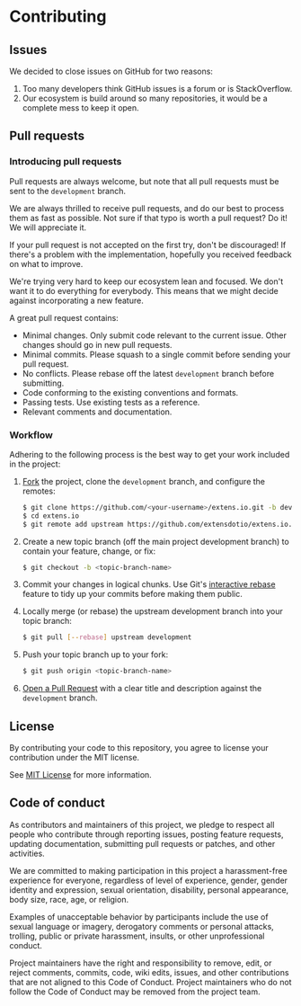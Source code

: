 # Contributing

## Issues

We decided to close issues on GitHub for two reasons:

1. Too many developers think GitHub issues is a forum or is StackOverflow.
2. Our ecosystem is build around so many repositories, it would be a complete mess to keep it open.


## Pull requests

### Introducing pull requests

Pull requests are always welcome, but note that all pull requests must be sent to the `development` branch.

We are always thrilled to receive pull requests, and do our best to process them as fast as possible. Not sure if that typo is worth a pull request? Do it! We will appreciate it.

If your pull request is not accepted on the first try, don't be discouraged! If there's a problem with the implementation, hopefully you received feedback on what to improve.

We're trying very hard to keep our ecosystem lean and focused. We don't want it to do everything for everybody. This means that we might decide against incorporating a new feature.

A great pull request contains:
- Minimal changes. Only submit code relevant to the current issue. Other changes should go in new pull requests.
- Minimal commits. Please squash to a single commit before sending your pull request.
- No conflicts. Please rebase off the latest `development` branch before submitting.
- Code conforming to the existing conventions and formats.
- Passing tests. Use existing tests as a reference.
- Relevant comments and documentation.


### Workflow

Adhering to the following process is the best way to get your work included in the project:

1. [Fork](http://help.github.com/fork-a-repo/) the project, clone the `development` branch, and configure the remotes:

   ```bash
   $ git clone https://github.com/<your-username>/extens.io.git -b development
   $ cd extens.io
   $ git remote add upstream https://github.com/extensdotio/extens.io.git
   ```

2. Create a new topic branch (off the main project development branch) to contain your feature, change, or fix:

   ```bash
   $ git checkout -b <topic-branch-name>
   ```

3. Commit your changes in logical chunks. Use Git's [interactive rebase](https://help.github.com/articles/interactive-rebase) feature to tidy up your commits before making them public.

4. Locally merge (or rebase) the upstream development branch into your topic branch:

   ```bash
   $ git pull [--rebase] upstream development
   ```

5. Push your topic branch up to your fork:

   ```bash
   $ git push origin <topic-branch-name>
   ```

6. [Open a Pull Request](https://help.github.com/articles/using-pull-requests/) with a clear title and description against the `development` branch.


## License

By contributing your code to this repository, you agree to license your contribution under the MIT license.

See [MIT License](LICENSE.md) for more information.


## Code of conduct

As contributors and maintainers of this project, we pledge to respect all people who contribute through reporting issues, posting feature requests, updating documentation, submitting pull requests or patches, and other activities.

We are committed to making participation in this project a harassment-free experience for everyone, regardless of level of experience, gender, gender identity and expression, sexual orientation, disability, personal appearance, body size, race, age, or religion.

Examples of unacceptable behavior by participants include the use of sexual language or imagery, derogatory comments or personal attacks, trolling, public or private harassment, insults, or other unprofessional conduct.

Project maintainers have the right and responsibility to remove, edit, or reject comments, commits, code, wiki edits, issues, and other contributions that are not aligned to this Code of Conduct. Project maintainers who do not follow the Code of Conduct may be removed from the project team.
